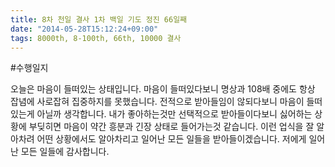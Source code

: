 ```yaml
---
title: 8차 천일 결사 1차 백일 기도 정진 66일째
date: "2014-05-28T15:12:24+09:00"
tags: 8000th, 8-100th, 66th, 10000 결사
---
```


#수행일지

오늘은 마음이 들떠있는 상태입니다. 마음이 들떠있다보니 명상과 108배 중에도 항상 잡념에 사로잡혀 집중하지를 못했습니다. 전적으로 받아들임이 않되다보니 마음이 들떠있는게 아닐까 생각합니다. 내가 좋아하는것만 선택적으로 받아들이다보니 싫어하는 상황에 부딪히면 마음이 약간 흥분과 긴장 상태로 들어가는것 같습니다. 이런 업식을 잘 알아차려 어떤 상황에서도 알아차리고 일어난 모든 일들을 받아들이겠습니다. 저에게 일어난 모든 일들에 감사합니다.
